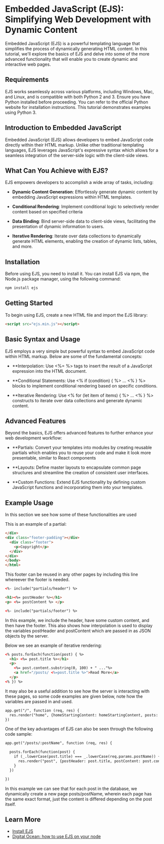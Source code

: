 # Embedded JavaScript (EJS): Simplifying Web Development with Dynamic Content

Embedded JavaScript (EJS) is a powerful templating language that simplifies the process of dynamically generating HTML content. In this tutorial, we'll explore the basics of EJS and delve into some of the more advanced functionality that will enable you to create dynamic and interactive web pages.

## Requirements

EJS works seamlessly across various platforms, including Windows, Mac, and Linux, and is compatible with both Python 2 and 3. Ensure you have Python installed before proceeding. You can refer to the official Python website for installation instructions. This tutorial demonstrates examples using Python 3.

## Introduction to Embedded JavaScript

Embedded JavaScript (EJS) allows developers to embed JavaScript code directly within their HTML markup. Unlike other traditional templating languages, EJS leverages JavaScript's expressive syntax which allows for a seamless integration of the server-side logic with the client-side views.

## What Can You Achieve with EJS?

EJS empowers developers to accomplish a wide array of tasks, including:

- **Dynamic Content Generation**: Effortlessly generate dynamic content by embedding JavaScript expressions within HTML templates.
  
- **Conditional Rendering**: Implement conditional logic to selectively render content based on specified criteria

- **Data Binding**: Bind server-side data to client-side views, facilitating the presentation of dynamic information to users.

- **Iterative Rendering**: Iterate over data collections to dynamically generate HTML elements, enabling the creation of dynamic lists, tables, and more.

## Installation

Before using EJS, you need to install it. You can install EJS via npm, the Node.js package manager, using the following command:

```bash
npm install ejs
```

## Getting Started

To begin using EJS, create a new HTML file and import the EJS library:
```html
<script src="ejs.min.js"></script>
```

## Basic Syntax and Usage
EJS employs a very simple but powerful syntax to embed JavaScript code within HTML markup. Below are some of the fundamental concepts:

- **Interpolation: Use <%= %> tags to insert the result of a JavaScript expression into the HTML document.

- **Conditional Statements: Use <% if (condition) { %> ... <% } %> blocks to implement conditional rendering based on specific conditions.

- **Iterative Rendering: Use <% for (let item of items) { %> ... <% } %> constructs to iterate over data collections and generate dynamic content.

## Advanced Features
Beyond the basics, EJS offers advanced features to further enhance your web development workflow:

- **Partials: Convert your templates into modules by creating reusable partials which enables you to reuse your code and make it look more presentable, similar to React components

- **Layouts: Define master layouts to encapsulate common page structures and streamline the creation of consistent user interfaces.

- **Custom Functions: Extend EJS functionality by defining custom JavaScript functions and incorporating them into your templates.

## Example Usage
In this section we see how some of these functionalities are used

This is an example of a partial:
```html
</div>
<div class="footer-padding"></div>
  <div class="footer">
    <p>Copyright</p>
  </div>
</div>
</body>
</html>
```

This footer can be reused in any other pages by including this line whereever the footer is needed. 

```html
<%- include("partials/header") %>

<h1><%= postHeader %></h1>
<p> <%= postContent %> </p>

<%- include("partials/footer") %>
```

In this example, we include the header, have some custom content, and then have the footer. This also shows how interpolation is used to display the variables postHeader and postContent which are passed in as JSON objects by the server. 

Below we see an example of iterative rendering:
```html
<% posts.forEach(function(post) { %>
  <h1> <%= post.title %></h1>
  <p>
    <%= post.content.substring(0, 100) + " ..."%>
    <a href="/posts/ <%=post.title %>">Read More</a>
  </p>
<% }) %>
```

It may also be a useful addition to see how the server is interacting with these pages, so some code examples are given below, note how the variables are passed in and used.

```html
app.get("/", function (req, res) {
  res.render("home", {homeStartingContent: homeStartingContent, posts: posts})
})
```

One of the key advantages of EJS can also be seen through the following code sample:
```html
app.get("/posts/:postName", function (req, res) {

  posts.forEach(function(post) {
    if (_.lowerCase(post.title) === _.lowerCase(req.params.postName)) {
      res.render("post", {postHeader: post.title, postContent: post.content})
    }
  })

})
```

In this example we can see that for each post in the database, we dynamically create a new page posts/postName, wherein each page has the same exact format, just the content is differed depending on the post itself. 


## Learn More

- [Install EJS](https://ejs.co/#install)
- [Digital Ocean: how to use EJS on your node](https://www.digitalocean.com/community/tutorials/how-to-use-ejs-to-template-your-node-application)

